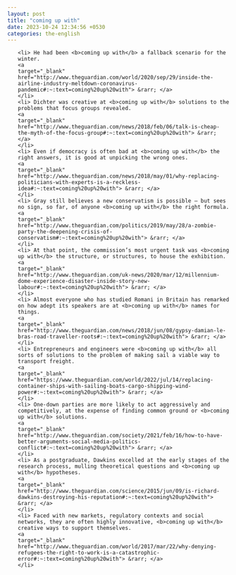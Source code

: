 ```yaml
---
layout: post
title: "coming up with"
date: 2023-10-24 12:34:56 +0530
categories: the-english
---
```

<ol>

    <li> He had been <b>coming up with</b> a fallback scenario for the winter.
    <a 
    target="_blank" 
    href="http://www.theguardian.com/world/2020/sep/29/inside-the-airline-industry-meltdown-coronavirus-pandemic#:~:text=coming%20up%20with"> &rarr; </a>
    </li>
    <li> Dichter was creative at <b>coming up with</b> solutions to the problems that focus groups revealed.
    <a 
    target="_blank" 
    href="http://www.theguardian.com/news/2018/feb/06/talk-is-cheap-the-myth-of-the-focus-group#:~:text=coming%20up%20with"> &rarr; </a>
    </li>
    <li> Even if democracy is often bad at <b>coming up with</b> the right answers, it is good at unpicking the wrong ones.
    <a 
    target="_blank" 
    href="http://www.theguardian.com/news/2018/may/01/why-replacing-politicians-with-experts-is-a-reckless-idea#:~:text=coming%20up%20with"> &rarr; </a>
    </li>
    <li> Gray still believes a new conservatism is possible – but sees no sign, so far, of anyone <b>coming up with</b> the right formula.
    <a 
    target="_blank" 
    href="http://www.theguardian.com/politics/2019/may/28/a-zombie-party-the-deepening-crisis-of-conservatism#:~:text=coming%20up%20with"> &rarr; </a>
    </li>
    <li> At that point, the commission’s most urgent task was <b>coming up with</b> the structure, or structures, to house the exhibition.
    <a 
    target="_blank" 
    href="http://www.theguardian.com/uk-news/2020/mar/12/millennium-dome-experience-disaster-inside-story-new-labour#:~:text=coming%20up%20with"> &rarr; </a>
    </li>
    <li> Almost everyone who has studied Romani in Britain has remarked on how adept its speakers are at <b>coming up with</b> names for things.
    <a 
    target="_blank" 
    href="http://www.theguardian.com/news/2018/jun/08/gypsy-damian-le-bras-road-traveller-roots#:~:text=coming%20up%20with"> &rarr; </a>
    </li>
    <li> Entrepreneurs and engineers were <b>coming up with</b> all sorts of solutions to the problem of making sail a viable way to transport freight.
    <a 
    target="_blank" 
    href="https://www.theguardian.com/world/2022/jul/14/replacing-container-ships-with-sailing-boats-cargo-shipping-wind-power#:~:text=coming%20up%20with"> &rarr; </a>
    </li>
    <li> One-down parties are more likely to act aggressively and competitively, at the expense of finding common ground or <b>coming up with</b> solutions.
    <a 
    target="_blank" 
    href="http://www.theguardian.com/society/2021/feb/16/how-to-have-better-arguments-social-media-politics-conflict#:~:text=coming%20up%20with"> &rarr; </a>
    </li>
    <li> As a postgraduate, Dawkins excelled at the early stages of the research process, mulling theoretical questions and <b>coming up with</b> hypotheses.
    <a 
    target="_blank" 
    href="http://www.theguardian.com/science/2015/jun/09/is-richard-dawkins-destroying-his-reputation#:~:text=coming%20up%20with"> &rarr; </a>
    </li>
    <li> Faced with new markets, regulatory contexts and social networks, they are often highly innovative, <b>coming up with</b> creative ways to support themselves.
    <a 
    target="_blank" 
    href="http://www.theguardian.com/world/2017/mar/22/why-denying-refugees-the-right-to-work-is-a-catastrophic-error#:~:text=coming%20up%20with"> &rarr; </a>
    </li>